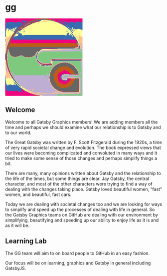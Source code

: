 # gg

![Gatsby Graphics](logo.gif)

## Welcome

Welcome to all Gatsby Graphics members!  We are adding members all the time and perhaps we should examine what our relationship is to Gatsby and to our world.

The Great Gatsby was written by F. Scott Fitzgerald during the 1920s, a time of very rapid societal change and evolution.  The book expressed views that our lives were becoming complicated and convoluted in many ways and it tried to make some sense of those changes and perhaps simplify things a bit.

There are many, many opinions written about Gatsby and the relationship to the life of the times, but some things are clear.  Jay Gatsby, the central character, and most of the other characters were trying to find a way of dealing with the changes taking place.  Gatsby loved beautiful women, “fast” women, and beautiful, fast cars.

Today we are dealing with societal changes too and we are looking for ways to simplify and speed up the processes of dealing with life in general.  So the Gatsby Graphics teams on GitHub are dealing with our environment by simplifying, beautifying and speeding up our ability to enjoy life as it is and as it will be.

## Learning Lab

The GG team will aim to on board people to GitHub in an easy fashion.

Our focus will be on learning, graphics and Gatsby in general including GatsbyJS.
